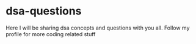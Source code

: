 # dsa-questions
Here I will be sharing dsa concepts and questions with you all. Follow my profile for more coding related stuff

